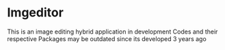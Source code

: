 # Imgeditor
This is an image editing hybrid application in development
Codes and their respective Packages may be outdated since its developed 3 years ago
